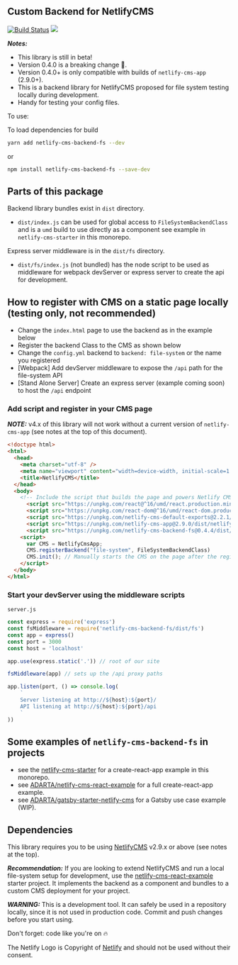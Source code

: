 ## Custom Backend for NetlifyCMS

[![Build Status](https://img.shields.io/travis/ADARTA/netlify-cms-components/master.svg?style=flat-square)](https://travis-ci.org/ADARTA/netlify-cms-components)
[![](https://img.shields.io/npm/v/netlify-cms-backend-fs.svg?style=flat-square)](https://www.npmjs.com/package/netlify-cms-backend-fs)

***Notes:*** 

- This library is still in beta!
- Version 0.4.0 is a breaking change 🐉.
- Version 0.4.0+ is only compatible with builds of `netlify-cms-app` (2.9.0+).
- This is a backend library for NetlifyCMS proposed for file system testing locally during development.
- Handy for testing your config files.

To use:

To load dependencies for build

```bash
yarn add netlify-cms-backend-fs --dev
```

or

```bash
npm install netlify-cms-backend-fs --save-dev
```
## Parts of this package

Backend library bundles exist in `dist` directory.

- `dist/index.js` can be used for global access to `FileSystemBackendClass` and is a `umd` build to use directly as a component see example in `netlify-cms-starter` in this monorepo.

Express server middleware is in the `dist/fs` directory.

- `dist/fs/index.js` (not bundled) has the node script to be used as middleware for webpack devServer or express server to create the api for development.

## How to register with CMS on a static page locally (testing only, not recommended)

  - Change the `index.html` page to use the backend as in the example below
  - Register the backend Class to the CMS as shown below
  - Change the `config.yml` backend to `backend: file-system` or the name you registered
  - [Webpack] Add devServer middleware to expose the `/api` path for the file-system API
  - [Stand Alone Server] Create an express server (example coming soon) to host the `/api` endpoint

### Add script and register in your CMS page

**_NOTE:_** v4.x of this library will not work without a current version of `netlify-cms-app` (see notes at the top of this document).

```html
<!doctype html>
<html>
  <head>
    <meta charset="utf-8" />
    <meta name="viewport" content="width=device-width, initial-scale=1.0" />
    <title>NetlifyCMS</title>
  </head>
  <body>
    <!-- Include the script that builds the page and powers Netlify CMS -->
      <script src="https://unpkg.com/react@^16/umd/react.production.min.js"></script>
      <script src="https://unpkg.com/react-dom@^16/umd/react-dom.production.min.js"></script>
      <script src="https://unpkg.com/netlify-cms-default-exports@2.2.1/dist/netlify-cms-default-exports.js"></script>
      <script src="https://unpkg.com/netlify-cms-app@2.9.0/dist/netlify-cms-app.js"></script>
      <script src="https://unpkg.com/netlify-cms-backend-fs@0.4.4/dist/index.js"></script>
    <script>
      var CMS = NetlifyCmsApp;
      CMS.registerBackend("file-system", FileSystemBackendClass)
      CMS.init(); // Manually starts the CMS on the page after the registration of the backend
    </script>
  </body>
</html>
```
### Start your devServer using the middleware scripts

`server.js`
```javascript
const express = require('express')
const fsMiddleware = require('netlify-cms-backend-fs/dist/fs')
const app = express()
const port = 3000
const host = 'localhost'

app.use(express.static('.')) // root of our site

fsMiddleware(app) // sets up the /api proxy paths

app.listen(port, () => console.log(
    `
    Server listening at http://${host}:${port}/
    API listening at http://${host}:${port}/api
    `
))
```

## Some examples of `netlify-cms-backend-fs` in projects

- see the [netlify-cms-starter][1] for a create-react-app example in this monorepo.
- see [ADARTA/netlify-cms-react-example][4] for a full create-react-app example.
- see [ADARTA/gatsby-starter-netlify-cms][5] for a Gatsby use case example (WIP).

## Dependencies

This library requires you to be using [NetlifyCMS][3] v2.9.x or above (see notes at the top).

***Recommendation:*** If you are looking to extend NetlifyCMS and run a local file-system setup for development, use the [netlify-cms-react-example][4] starter project. It implements the backend as a component and bundles to a custom CMS deployment for your project.

***WARNING:*** This is a development tool. It can safely be used in a repository locally, since it is not used in production code. Commit and push changes before you start using.

Don't forget: code like you're on 🔥

The Netlify Logo is Copyright of [Netlify][2] and should not be used without their consent.

[1]: https://github.com/ADARTA/netlify-cms-components/tree/master/packages/netlify-cms-starter
[2]: https://www.netlify.com/
[3]: https://www.netlifycms.org/
[4]: https://github.com/ADARTA/netlify-cms-react-example
[5]: https://github.com/ADARTA/gatsby-starter-netlify-cms
